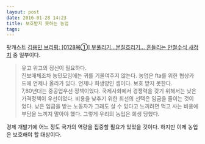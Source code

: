```yaml
---
layout: post
date: 2016-01-28 14:23
title: 보호받지 못하는 농업
tags: 
---
```

팟캐스트 [김용민 브리핑: [0128목①] 부풀리기…본질흐리기… 흔들리는 안철수식 새정치](https://overcast.fm/+FDV4-1V-4) 중 일부이다. 

>유고 위고의 정신이 필요하다.  
진보매체조차 농민모임에는 귀를 기울여주지 않는다. 농업은 fta를 위한 협상카드에 언제나 올라가 있다. 언제나 희생양인 셈이다. 보호 받지 못한다.  
7,80년대는 중공업우선 정책이었다. 국제사회에서 경쟁력을 갖기 위해서는 낮은 가격정책이 우선이었다. 비용을 낮추기 위한 최선의 선택은 임금을 줄이는 것이었다. 낮은 임금을 받는 노동자가 그래도 살 수 있다고 느끼려면 먹고 사는 비용에 부담을 느끼지 말아야 했다. 그렇게 우리의 농업은 희생 당했다. 

경제 개발기에 어느 정도 국가의 역량을 집중할 필요가 있었을 것이다. 하지만 이제 농업은 보호해야 할 대상이다. 
